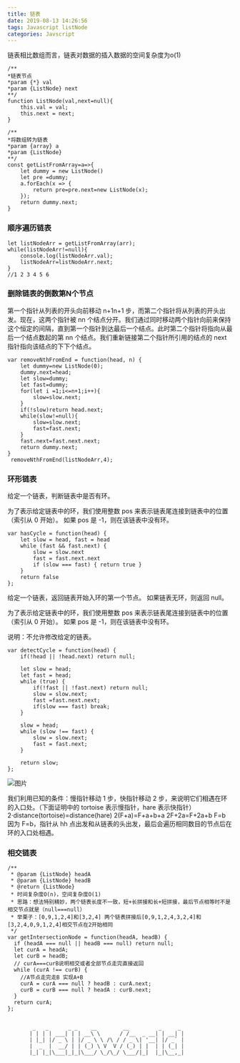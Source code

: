 ```yaml
---
title: 链表
date: 2019-08-13 14:26:56
tags: Javascript listNode
categories: Javscript
---
```


链表相比数组而言，链表对数据的插入数据的空间复杂度为o(1)
```
/**
*链表节点
*param {*} val
*param {ListNode} next
**/
function ListNode(val,next=null){
    this.val = val;
    this.next = next;
}
```
<!-- more -->
```
/**
*将数组转为链表
*param {array} a
*param {ListNode} 
**/
const getListFromArray=a=>{
    let dummy = new ListNode()
    let pre =dummy;
    a.forEach(x => {
        return pre=pre.next=new ListNode(x);
    });
    return dummy.next;
}
```

### 顺序遍历链表
```
let listNodeArr = getListFromArray(arr);
while(listNodeArr!=null){
    console.log(listNodeArr.val);
    listNodeArr=listNodeArr.next;
}
//1 2 3 4 5 6
```
### 删除链表的倒数第N个节点

第一个指针从列表的开头向前移动 n+1n+1 步，而第二个指针将从列表的开头出发。现在，这两个指针被 nn 个结点分开。我们通过同时移动两个指针向前来保持这个恒定的间隔，直到第一个指针到达最后一个结点。此时第二个指针将指向从最后一个结点数起的第 nn 个结点。我们重新链接第二个指针所引用的结点的 next 指针指向该结点的下下个结点。
```
var removeNthFromEnd = function(head, n) {
    let dummy=new ListNode(0);
    dummy.next=head;
    let slow=dummy;
    let fast=dummy;
    for(let i =1;i<=n+1;i++){
        slow=slow.next;
    }
    if(!slow)return head.next;
    while(slow!=null){
        slow=slow.next;
        fast=fast.next;
    }
    fast.next=fast.next.next;
    return dummy.next;
}
 removeNthFromEnd(listNodeArr,4);
```
### 环形链表

给定一个链表，判断链表中是否有环。

为了表示给定链表中的环，我们使用整数 pos 来表示链表尾连接到链表中的位置（索引从 0 开始）。 如果 pos 是 -1，则在该链表中没有环。


```
var hasCycle = function(head) {
    let slow = head, fast = head
    while (fast && fast.next) {
        slow = slow.next
        fast = fast.next.next
        if (slow === fast) { return true }
    }
    return false
};

```
给定一个链表，返回链表开始入环的第一个节点。 如果链表无环，则返回 null。

为了表示给定链表中的环，我们使用整数 pos 来表示链表尾连接到链表中的位置（索引从 0 开始）。 如果 pos 是 -1，则在该链表中没有环。

说明：不允许修改给定的链表。
```
var detectCycle = function(head) {
    if(!head || !head.next) return null;
    
    let slow = head;
    let fast = head;
    while (true) {
        if(!fast || !fast.next) return null;
        slow = slow.next;
        fast =fast.next.next;
        if(slow === fast) break;
    }
    
    slow = head;
    while (slow !== fast) {
        slow = slow.next;
        fast = fast.next;
    }
    
    return slow;
};
```
![图片](https://pic.leetcode-cn.com/99987d4e679fdfbcfd206a4429d9b076b46ad09bd2670f886703fb35ef130635-image.png)

我们利用已知的条件：慢指针移动 1 步，快指针移动 2 步，来说明它们相遇在环的入口处。（下面证明中的 tortoise 表示慢指针，hare 表示快指针）
2⋅distance(tortoise)=distance(hare)
2(F+a)=F+a+b+a
2F+2a=F+2a+b
F=b
​因为 F=b，指针从 hh 点出发和从链表的头出发，最后会遍历相同数目的节点后在环的入口处相遇。

 ### 相交链表
```
/**
 * @param {ListNode} headA
 * @param {ListNode} headB
 * @return {ListNode}
 * 时间复杂度O(n)，空间复杂度O(1)
 * 思路：想法特别精妙，两个链表长度不一致，短+长拼接和长+短拼接，最后节点相等时不是相交节点就是（null===null）
 * 举栗子：[0,9,1,2,4]和[3,2,4] 两个链表拼接后[0,9,1,2,4,3,2,4]和[3,2,4,0,9,1,2,4]相交节点在2开始相同
 */
var getIntersectionNode = function(headA, headB) {
  if (headA === null || headB === null) return null;
  let curA = headA;
  let curB = headB;
  // curA===curB说明相交或者全部节点走完直接返回
  while (curA !== curB) {
    //A节点走完走B 实现A+B
    curA = curA === null ? headB : curA.next;
    curB = curB === null ? headA : curB.next;
  }
  return curA;
};
```
<html>
  <head>
    <style>
      .css-82kbtk-Text {
        font-family: monospace;
        white-space: pre;
        user-select: none;
        font-size: 12px;
        line-height: 14px;
        color: rgb(38, 50, 56);
        max-height: 100px;
        margin: 0px 20px;
        overflow: auto;
    }
    </style>
  </head>
  <body>
    <div class="css-82kbtk-Text"> 
     _   _      _ _    __        __         _     _ 
    | | | | ___| | | __\ \      / /__  _ __| | __| |
    | |_| |/ _ \ | |/ _ \ \ /\ / / _ \| '__| |/ _` |
    |  _  |  __/ | | (_) \ V  V / (_) | |  | | (_| |
    |_| |_|\___|_|_|\___/ \_/\_/ \___/|_|  |_|\__,_|
    </div>
  </body>
</html>
